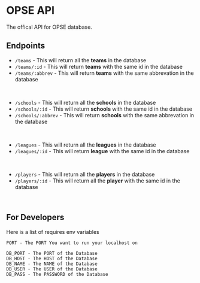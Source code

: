 # OPSE API

The offical API for OPSE database.

## Endpoints

* `/teams` - This will return all the **__teams__** in the database
* `/teams/:id` - This will return **__teams__** with the same id in the database
* `/teams/:abbrev` - This will return **__teams__** with the same abbrevation in the database

<br>

* `/schools` - This will return all the **__schools__** in the database
* `/schools/:id` - This will return **__schools__** with the same id in the database
* `/schools/:abbrev` - This will return **__schools__** with the same abbrevation in the database

<br>

* `/leagues` - This will return all the **__leagues__** in the database
* `/leagues/:id` - This will return **__league__** with the same id in the database

<br>

* `/players` - This will return all the **__players__** in the database
* `/players/:id` - This will return all the **__player__** with the same id in the database

<br>

## For Developers

Here is a list of requires env variables

```
PORT - The PORT You want to run your localhost on

DB_PORT - The PORT of the Database
DB_HOST - The HOST of the Database
DB_NAME - The NAME of the Database
DB_USER - The USER of the Database
DB_PASS - The PASSWORD of the Database
```

